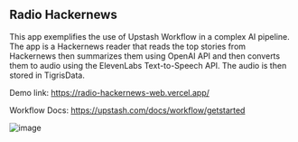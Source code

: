 ## Radio Hackernews

This app exemplifies the use of Upstash Workflow in a complex AI pipeline. The app is a Hackernews reader that reads the top stories from Hackernews then summarizes them using OpenAI API and then converts them to audio using the ElevenLabs Text-to-Speech API. The audio is then stored in TigrisData.

Demo link: https://radio-hackernews-web.vercel.app/

Workflow Docs: https://upstash.com/docs/workflow/getstarted

![image](https://github.com/user-attachments/assets/cd30ef5f-fed4-428a-bb84-99db7d8ce6ec)
